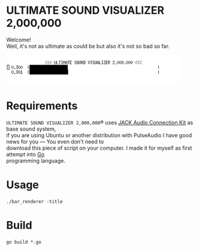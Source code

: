 # ULTIMATE SOUND VISUALIZER 2,000,000

Welcome!  
Well, it's not as ultimate as could be but also it's not so bad so far.

![visualizer animation](/doc/animation.gif)

# Requirements

`ULTIMATE SOUND VISUALIZER 2,000,000`® uses [JACK Audio Connection Kit](http://jackaudio.org/) as base sound system,  
if you are using Ubuntu or another distribution with PulseAudio I have good news for you — You even don't need to  
download this piece of script on your computer. I made it for myself as first attempt into [Go](https://golang.org/)  
programming language. 

# Usage

    ./bar_renderer -title
    
# Build

    go build *.go
    
